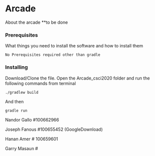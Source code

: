 # Arcade

About the arcade **to be done

### Prerequisites

What things you need to install the software and how to install them

```
No Prerequisites required other than gradle
```

### Installing

Download/Clone the file. Open the Arcade_csci2020 folder and run the following commands from terminal 
```
./gradlew build
```

And then

```
gradle run
```


Nandor Gallo #100662966

Joseph Fanous #100655452 (GoogleDownload)

Hanan Amer # 100659601

Garry Masaun #
